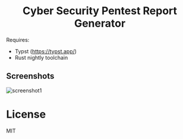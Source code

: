 <h1 align=center>Cyber Security Pentest Report Generator</h1>

Requires:
- Typst (https://typst.app/)
- Rust nightly toolchain

## Screenshots
![screenshot1](https://github.com/FennecGD/ReportGenerator/assets/45213563/b409c0cd-a059-47e8-9954-32fb4c8ccb91)

# License
MIT
